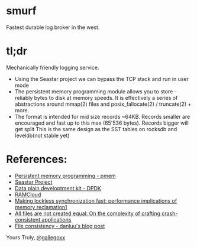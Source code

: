 # smurf
Fastest durable log broker in the west.

# tl;dr

Mechanically friendly logging service.

* Using the Seastar project we can bypass the TCP stack and run in user mode
* The persistent memory programming module allows you to store - reliably
bytes to disk at memory speeds. It is effectively a series of abstractions
around mmap(2) files and posix_fallocate(2) / truncate(2) + more.
* The format is intended for mid size records ~64KB. Records smaller are
encouraged and fast up to this max (65'536 bytes). Records bigger will get split
This is the same design as the SST tables on rocksdb and leveldb(not stable yet)



# References:

* [Persistent memory programming - pmem](http://pmem.io/)
* [Seastar Project](http://www.seastar-project.org/)
* [Data plain developtment kit - DPDK](http://dpdk.org/)
* [RAMCloud](https://ramcloud.atlassian.net/wiki/download/attachments/6848571/RAMCloudPaper.pdf)
* [Making lockless synchronization fast: performance implications of memory reclamation1](http://doi.ieeecomputersociety.org/10.1109/IPDPS.2006.163)
* [All files are not created equal: On the complexity of crafting crash-consistent applications](http://research.cs.wisc.edu/wind/Publications/alice-osdi14.pdf)
* [File consistency - danluu's blog post](http://danluu.com/file-consistency/)

Yours Truly,
[@gallegoxx](https://twitter.com/gallegoxx)
